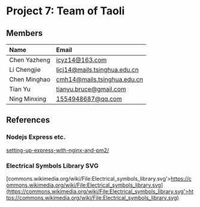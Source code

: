 # Project 7: Team of Taoli

## Members
| Name         | Email        
|:------------ |:------------
| Chen Yazheng |icyz14@163.com
| Li Chengjie  |licj14@mails.tsinghua.edu.cn
| Chen Minghao |cmh14@mails.tsinghua.edu.cn
| Tian Yu      |tianyu.bruce@gmail.com
| Ning Minxing |1554948687@qq.com

## References
### Nodejs Express etc.
[setting-up-express-with-nginx-and-pm2/](http://blog.danyll.com/setting-up-express-with-nginx-and-pm2/)

### Electrical Symbols Library SVG
[commons.wikimedia.org/wiki/File:Electrical_symbols_library.svg'>https://commons.wikimedia.org/wiki/File:Electrical_symbols_library.svg](https://commons.wikimedia.org/wiki/File:Electrical_symbols_library.svg'>https://commons.wikimedia.org/wiki/File:Electrical_symbols_library.svg)</br>